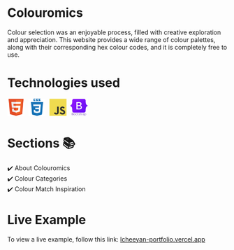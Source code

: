 # Colouromics
Colour selection was an enjoyable process, filled with creative exploration and appreciation.
This website provides a wide range of colour palettes, along with their corresponding hex colour codes, 
and it is completely free to use.

# Technologies used
<div>
   <img src="https://github.com/devicons/devicon/blob/master/icons/html5/html5-original.svg" title="HTML5" alt="HTML" width="40" height="40"/>&nbsp;
  <img src="https://github.com/devicons/devicon/blob/master/icons/css3/css3-plain-wordmark.svg"  title="CSS3" alt="CSS" width="40" height="40"/>&nbsp;
  <img src="https://github.com/devicons/devicon/blob/master/icons/javascript/javascript-original.svg" title="JavaScript" alt="JavaScript" width="40" height="40"/>&nbsp;
  <img src="https://github.com/devicons/devicon/blob/master/icons/bootstrap/bootstrap-original-wordmark.svg" title="Boostrap" alt="Bootstrap" width="40" height="40"/>&nbsp;
</div>

# Sections 📚
✔️ About Colouromics <br> ✔️ Colour Categories <br>  ✔️ Colour Match Inspiration <br> 

# Live Example
To view a live example, follow this link: [lcheeyan-portfolio.vercel.app](lcheeyan-portfolio.vercel.app)
